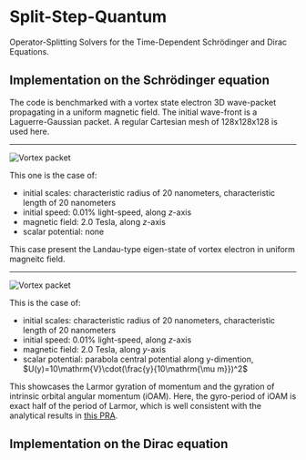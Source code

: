 # Split-Step-Quantum

Operator-Splitting Solvers for the Time-Dependent Schrödinger and Dirac Equations.

## Implementation on the Schrödinger equation

The code is benchmarked with a vortex state electron 3D wave-packet propagating in a uniform magnetic field. The initial wave-front is a Laguerre-Gaussian packet. A regular Cartesian mesh of 128x128x128 is used here.

---
![Vortex packet](https://github.com/Leonardo-HHD/Split-Step-Quantum/blob/dev/examples/Schrodinger/vortex_co-axis_vz%3D0_Bz%3D2.0T/Psi.gif)

This one is the case of:
- initial scales: characteristic radius of 20 nanometers, characteristic length of 20 nanometers
- initial speed: 0.01% light-speed, along $z$-axis
- magnetic field: 2.0 Tesla, along $z$-axis
- scalar potential: none

This case present the Landau-type eigen-state of vortex electron in uniform magneitc field.

---
![Vortex packet](https://github.com/Leonardo-HHD/Split-Step-Quantum/blob/dev/examples/Schrodinger/vortex_ortho_vz0%3D40kms_By%3D2.0T/Psi.gif)

This is the case of:
- initial scales: characteristic radius of 20 nanometers, characteristic length of 20 nanometers
- initial speed: 0.01% light-speed, along $z$-axis
- magnetic field: 2.0 Tesla, along $y$-axis
- scalar potential: parabola central potential along y-dimention, $U(y)=10\mathrm{V}\cdot(\frac{y}{10\mathrm{\mu m}})^2$

This showcases the Larmor gyration of momentum and the gyration of intrinsic orbital angular momentum (iOAM). Here, the gyro-period of iOAM is exact half of the period of Larmor, which is well consistent with the analytical results in [this PRA](https://link.aps.org/doi/10.1103/PhysRevA.86.012701).

## Implementation on the Dirac equation
